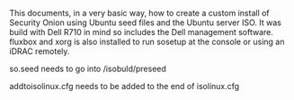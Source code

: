 This documents, in a very basic way, how to create a custom install of Security Onion 
using Ubuntu seed files and the Ubuntu server ISO. It was build with Dell R710 in mind
so includes the Dell management software. fluxbox and xorg is also installed to run
sosetup at the console or using an iDRAC remotely.

so.seed needs to go into /isobuld/preseed

addtoisolinux.cfg needs to be added to the end of isolinux.cfg
